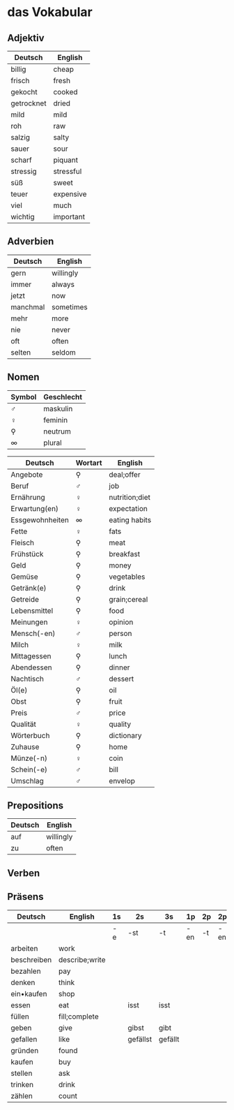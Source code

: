 # das Vokabular

## Adjektiv

Deutsch|English
---|---
billig|cheap
frisch|fresh
gekocht|cooked
getrocknet|dried
mild|mild
roh|raw
salzig|salty
sauer|sour
scharf|piquant
stressig|stressful
süß|sweet
teuer|expensive
viel|much
wichtig|important

## Adverbien

Deutsch|English
---|---
gern|willingly
immer|always
jetzt|now
manchmal|sometimes
mehr|more
nie|never
oft|often
selten|seldom

## Nomen

Symbol|Geschlecht
---|---
♂|maskulin
♀|feminin
⚲|neutrum
∞|plural

Deutsch|Wortart|English
---|---|---
Angebote|⚲|deal;offer
Beruf|♂|job
Ernährung|♀|nutrition;diet
Erwartung(en)|♀|expectation
Essgewohnheiten|∞|eating habits
Fette|♀|fats
Fleisch|⚲|meat
Frühstück|⚲|breakfast
Geld|⚲|money
Gemüse|⚲|vegetables
Getränk(e)|⚲|drink
Getreide|⚲|grain;cereal
Lebensmittel|⚲|food
Meinungen|♀|opinion
Mensch(-en)|♂|person
Milch|♀|milk
Mittagessen|⚲|lunch
Abendessen|⚲|dinner
Nachtisch|♂|dessert
Öl(e)|⚲|oil
Obst|⚲|fruit
Preis|♂|price
Qualität|♀|quality
Wörterbuch|⚲|dictionary
Zuhause|⚲|home
Münze(-n)|♀|coin
Schein(-e)|♂|bill
Umschlag|♂|envelop

## Prepositions

Deutsch|English
---|---
auf|willingly
zu|often

## Verben

## Präsens
Deutsch|English|1s|2s|3s|1p|2p|2p
---|---|---|---|---|---|---|---
|||-e|-st|-t|-en|-t|-en
arbeiten|work|
beschreiben|describe;write|
bezahlen|pay|
denken|think|
ein•kaufen|shop|
essen|eat||isst|isst|
füllen|fill;complete|
geben|give||gibst|gibt|
gefallen|like||gefällst|gefällt
gründen|found|
kaufen|buy|
stellen|ask|
trinken|drink|
zählen|count|

